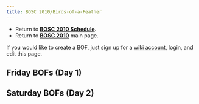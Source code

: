 ```yaml
---
title: BOSC 2010/Birds-of-a-Feather
---
```


-   Return to **[ BOSC 2010 Schedule](BOSC_2010_Schedule "wikilink").**
-   Return to **[ BOSC 2010](BOSC_2010 "wikilink")** main page.

If you would like to create a BOF, just sign up for a [ wiki
account](Special:Userlogin "wikilink"), login, and edit this page.

Friday BOFs (Day 1)
-------------------

Saturday BOFs (Day 2)
---------------------

